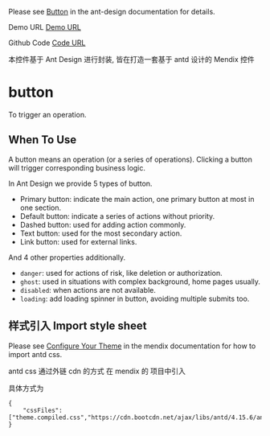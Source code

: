 Please see [Button](https://ant.design/components/button/) in the ant-design documentation for details.

Demo URL [Demo URL](https://mendix-ui.runjian.com/p/button)

Github Code [Code URL](https://github.com/runjiangufen/widgets-resources)

本控件基于 Ant Design 进行封装, 皆在打造一套基于 antd 设计的 Mendix 控件

# button

To trigger an operation.

## When To Use

A button means an operation (or a series of operations). Clicking a button will trigger corresponding business logic.

In Ant Design we provide 5 types of button.

-   Primary button: indicate the main action, one primary button at most in one section.
-   Default button: indicate a series of actions without priority.
-   Dashed button: used for adding action commonly.
-   Text button: used for the most secondary action.
-   Link button: used for external links.

And 4 other properties additionally.

-   `danger`: used for actions of risk, like deletion or authorization.
-   `ghost`: used in situations with complex background, home pages usually.
-   `disabled`: when actions are not available.
-   `loading`: add loading spinner in button, avoiding multiple submits too.

## 样式引入 Import style sheet

Please see [Configure Your Theme](https://docs.mendix.com/howto/front-end/configuring-your-theme) in the mendix documentation for how to import antd css.

antd css 通过外链 cdn 的方式 在 mendix 的 项目中引入

具体方式为

```
{
    "cssFiles": ["theme.compiled.css","https://cdn.bootcdn.net/ajax/libs/antd/4.15.6/antd.min.css"]
}

```
